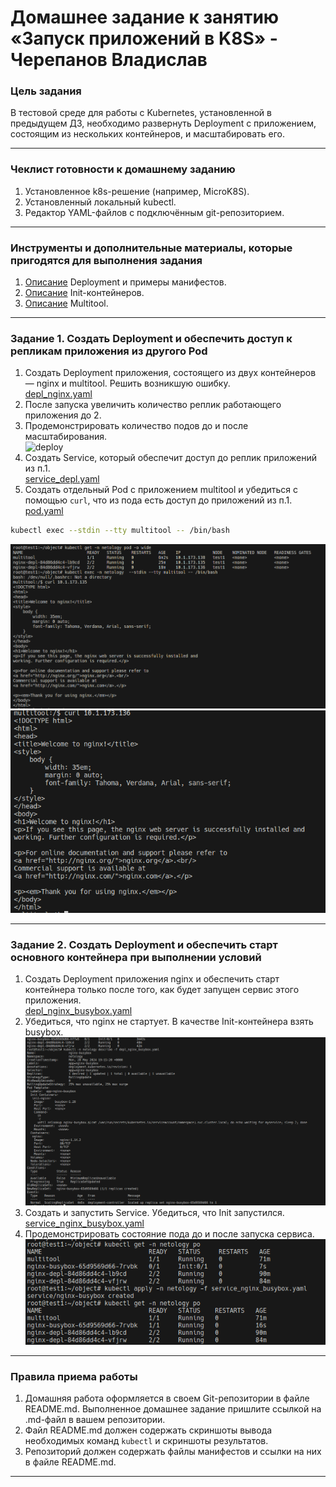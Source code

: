 # Домашнее задание к занятию «Запуск приложений в K8S» - Черепанов Владислав

### Цель задания

В тестовой среде для работы с Kubernetes, установленной в предыдущем ДЗ, необходимо развернуть Deployment с приложением, состоящим из нескольких контейнеров, и масштабировать его.

------

### Чеклист готовности к домашнему заданию

1. Установленное k8s-решение (например, MicroK8S).
2. Установленный локальный kubectl.
3. Редактор YAML-файлов с подключённым git-репозиторием.

------

### Инструменты и дополнительные материалы, которые пригодятся для выполнения задания

1. [Описание](https://kubernetes.io/docs/concepts/workloads/controllers/deployment/) Deployment и примеры манифестов.
2. [Описание](https://kubernetes.io/docs/concepts/workloads/pods/init-containers/) Init-контейнеров.
3. [Описание](https://github.com/wbitt/Network-MultiTool) Multitool.

------

### Задание 1. Создать Deployment и обеспечить доступ к репликам приложения из другого Pod

1. Создать Deployment приложения, состоящего из двух контейнеров — nginx и multitool. Решить возникшую ошибку.  
[depl_nginx.yaml](https://github.com/plusvaldis/kuber-homeworks/blob/main/1.3/object/depl_nginx.yaml "Деплой") 
2. После запуска увеличить количество реплик работающего приложения до 2.  
3. Продемонстрировать количество подов до и после масштабирования.  
![deploy](https://github.com/plusvaldis/kuber-homeworks/blob/main/1.3/img/depl_nginx.png)  
4. Создать Service, который обеспечит доступ до реплик приложений из п.1.  
[service_depl.yaml](https://github.com/plusvaldis/kuber-homeworks/blob/main/1.3/object/service_pod.yaml "Сервис_доступ") 
5. Создать отдельный Pod с приложением multitool и убедиться с помощью `curl`, что из пода есть доступ до приложений из п.1.  
[pod.yaml](https://github.com/plusvaldis/kuber-homeworks/blob/main/1.3/object/pod.yaml "Pod")
```bash
kubectl exec --stdin --tty multitool -- /bin/bash
```  
![curl_1](https://github.com/plusvaldis/kuber-homeworks/blob/main/1.3/img/curl_1.png)  
![curl_2](https://github.com/plusvaldis/kuber-homeworks/blob/main/1.3/img/curl_2.png)  

------

### Задание 2. Создать Deployment и обеспечить старт основного контейнера при выполнении условий

1. Создать Deployment приложения nginx и обеспечить старт контейнера только после того, как будет запущен сервис этого приложения.  
[depl_nginx_busybox.yaml](https://github.com/plusvaldis/kuber-homeworks/blob/main/1.3/object/depl_nginx_busybox.yaml "nginx init service")
2. Убедиться, что nginx не стартует. В качестве Init-контейнера взять busybox.  
![init](https://github.com/plusvaldis/kuber-homeworks/blob/main/1.3/img/init.png)  
3. Создать и запустить Service. Убедиться, что Init запустился.  
[service_nginx_busybox.yaml](https://github.com/plusvaldis/kuber-homeworks/blob/main/1.3/object/service_nginx_busybox.yaml "nginx service start")
4. Продемонстрировать состояние пода до и после запуска сервиса.  
![init](https://github.com/plusvaldis/kuber-homeworks/blob/main/1.3/img/service_init.png) 

------

### Правила приема работы

1. Домашняя работа оформляется в своем Git-репозитории в файле README.md. Выполненное домашнее задание пришлите ссылкой на .md-файл в вашем репозитории.
2. Файл README.md должен содержать скриншоты вывода необходимых команд `kubectl` и скриншоты результатов.
3. Репозиторий должен содержать файлы манифестов и ссылки на них в файле README.md.

------
